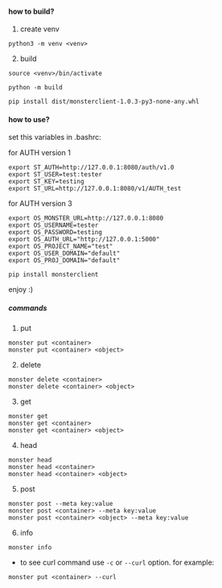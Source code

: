 #### how to build?

1. create venv

`python3 -m venv <venv>`

2. build

```
source <venv>/bin/activate

python -m build

pip install dist/monsterclient-1.0.3-py3-none-any.whl

```

#### how to use?

set this variables in .bashrc:

for AUTH version 1

```
export ST_AUTH=http://127.0.0.1:8080/auth/v1.0
export ST_USER=test:tester
export ST_KEY=testing
export ST_URL=http://127.0.0.1:8080/v1/AUTH_test

```
for AUTH version 3
```
export OS_MONSTER_URL=http://127.0.0.1:8080  
export OS_USERNAME=tester
export OS_PASSWORD=testing
export OS_AUTH_URL="http://127.0.0.1:5000"
export OS_PROJECT_NAME="test"
export OS_USER_DOMAIN="default"
export OS_PROJ_DOMAIN="default"
```

`pip install monsterclient`

enjoy :)


##### commands

1. put

```
monster put <container>
monster put <container> <object>
```

2. delete

```
monster delete <container>
monster delete <container> <object>
```

3. get

```
monster get
monster get <container>
monster get <container> <object>
```

4. head

```
monster head
monster head <container>
monster head <container> <object>
```

5. post

```
monster post --meta key:value
monster post <container> --meta key:value
monster post <container> <object> --meta key:value
```

6. info

```
monster info
```

* to see curl command use `-c` or `--curl` option. for example:

```
monster put <container> --curl
```